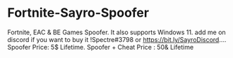 # Fortnite-Sayro-Spoofer
Fortnite, EAC &amp; BE Games Spoofer. It also supports Windows 11. add me on discord if you want to buy it !Spectre#3798 or https://bit.ly/SayroDiscord.... 
Spoofer Price: 5$ Lifetime. Spoofer + Cheat Price : 50& Lifetime
